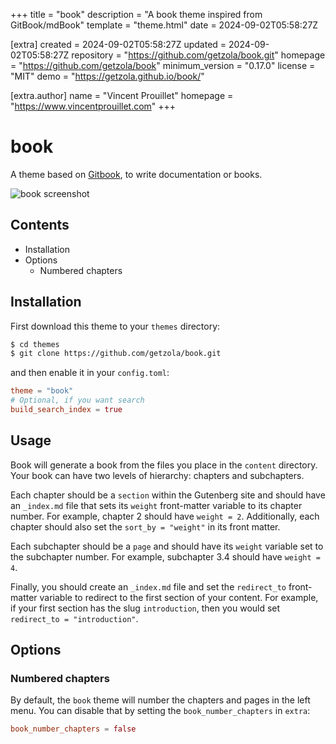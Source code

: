 
+++
title = "book"
description = "A book theme inspired from GitBook/mdBook"
template = "theme.html"
date = 2024-09-02T05:58:27Z

[extra]
created = 2024-09-02T05:58:27Z
updated = 2024-09-02T05:58:27Z
repository = "https://github.com/getzola/book.git"
homepage = "https://github.com/getzola/book"
minimum_version = "0.17.0"
license = "MIT"
demo = "https://getzola.github.io/book/"

[extra.author]
name = "Vincent Prouillet"
homepage = "https://www.vincentprouillet.com"
+++        

# book

A theme based on [Gitbook](https://www.gitbook.com), to write documentation
or books.

![book screenshot](https://github.com/Keats/book/blob/master/screenshot.png?raw=true)


## Contents

- Installation
- Options
  - Numbered chapters

## Installation
First download this theme to your `themes` directory:

```bash
$ cd themes
$ git clone https://github.com/getzola/book.git
```
and then enable it in your `config.toml`:

```toml
theme = "book"
# Optional, if you want search
build_search_index = true
```

## Usage
Book will generate a book from the files you place in the `content` directory.  Your book
can have two levels of hierarchy: chapters and subchapters.

Each chapter should be a `section` within the Gutenberg site and should have an `_index.md`
file that sets its `weight` front-matter variable to its chapter number.  For example,
chapter 2 should have `weight = 2`.  Additionally, each chapter should also set the
`sort_by = "weight"` in its front matter.

Each subchapter should be a `page` and should have its `weight` variable set to the subchapter
number.  For example, subchapter 3.4 should have `weight = 4`.

Finally, you should create an `_index.md` file and set the `redirect_to` front-matter variable
to redirect to the first section of your content.  For example, if your first section has the
slug `introduction`, then you would set `redirect_to = "introduction"`.

## Options

### Numbered chapters
By default, the `book` theme will number the chapters and pages in the left menu.
You can disable that by setting the `book_number_chapters` in `extra`:

```toml
book_number_chapters = false
```

        